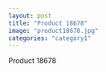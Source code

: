 ```yaml
---
layout: post
title: "Product 18678"
image: "product18678.jpg"
categories: "category1"
---
```

Product 18678
